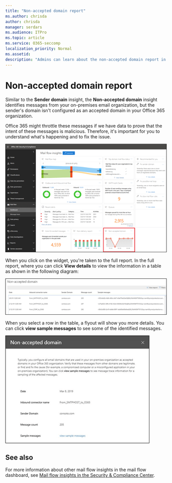 ```yaml
---
title: "Non-accepted domain report"
ms.author: chrisda
author: chrisda
manager: serdars
ms.audience: ITPro
ms.topic: article
ms.service: O365-seccomp
localization_priority: Normal
ms.assetid: 
description: "Admins can learn about the non-accepted domain report in the mail flow dashboard in the Security & Compliance Center."
---
```


# Non-accepted domain report

Similar to the **Sender domain** insight, the **Non-accepted domain** insight identifies messages from your on-premises email organization, but the sender's domain isn't configured as an accepted domain in your Office 365 organization.

Office 365 might throttle these messages if we have data to prove that the intent of these messages is malicious. Therefore, it's important for you to understand what's happening and to fix the issue.

![The Non-accepted domain report in the mail flow dashboard in the Security & Compliance Center](media/non-accepted-domain-report-selected.png)

When you click on the widget, you're taken to the full report. In the full report, where you can click **View details** to view the information in a table as shown in the following diagram:

![View details table in the Non-accepted domain report](media/non-accepted-domain-report-view-details.png)

When you select a row in the table, a flyout will show you more details. You can click **view sample messages** to see some of the identified messages.

![Select a row in the details table in the Non-accepted domain report](media/non-accepted-domain-report-select-row-in-table.png)

## See also

For more information about other mail flow insights in the mail flow dashboard, see [Mail flow insights in the Security & Compliance Center](mail-flow-insights-v2.md).
